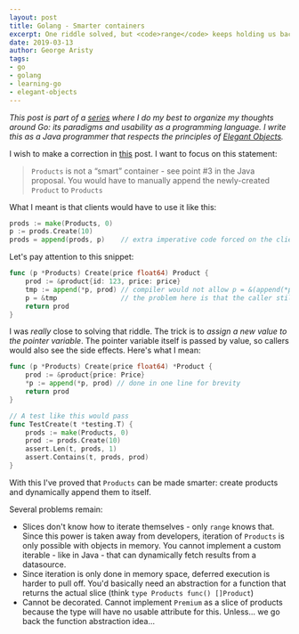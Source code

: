 ```yaml
---
layout: post
title: Golang - Smarter containers
excerpt: One riddle solved, but <code>range</code> keeps holding us back.
date: 2019-03-13
author: George Aristy
tags:
- go
- golang
- learning-go
- elegant-objects
---
```


*This post is part of a [series](https://llorllale.github.io/tags/#learning-go) where I do my best to organize my thoughts around Go: its paradigms and usability as a programming language. I write this as a Java programmer that respects the principles of [Elegant Objects](https://www.elegantobjects.org/).*

I wish to make a correction in [this](/golang-elegant-containers) post. I want to focus on this statement:

> `Products` is not a “smart” container - see point #3 in the Java proposal. You would have to manually append the newly-created `Product` to `Products`

What I meant is that clients would have to use it like this:

```go
prods := make(Products, 0)
p := prods.Create(10)
prods = append(prods, p)	// extra imperative code forced on the client to add the product to the container
```

Let's pay attention to this snippet:

```go
func (p *Products) Create(price float64) Product {
	prod := &product{id: 123, price: price}
	tmp := append(*p, prod) // compiler would not allow p = &(append(*p, prod))
	p = &tmp                // the problem here is that the caller still retains the original handle to `p`
	return prod
}
```

I was *really* close to solving that riddle. The trick is to *assign a new value to the pointer variable*. The pointer variable itself is passed by value, so callers would also see the side effects. Here's what I mean:

```go
func (p *Products) Create(price float64) *Product {
	prod := &product{price: Price}
	*p := append(*p, prod) // done in one line for brevity
	return prod
}

// A test like this would pass
func TestCreate(t *testing.T) {
	prods := make(Products, 0)
	prod := prods.Create(10)
	assert.Len(t, prods, 1)
	assert.Contains(t, prods, prod)
}
```

With this I've proved that `Products` can be made smarter: create products and dynamically append them to itself.

Several problems remain:
* Slices don't know how to iterate themselves - only `range` knows that. Since this power is taken away from developers, iteration of `Products` is only possible with objects in memory. You cannot implement a custom iterable - like in Java - that can dynamically fetch results from a datasource.
* Since iteration is only done in memory space, deferred execution is harder to pull off. You'd basically need an abstraction for a function that returns the actual slice (think `type Products func() []Product`)
* Cannot be decorated. Cannot implement `Premium` as a slice of products because the type will have no usable attribute for this. Unless... we go back the function abstraction idea...
